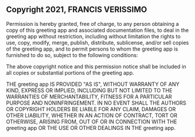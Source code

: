 ## Copyright 2021, FRANCIS VERISSIMO

Permission is hereby granted, free of charge, to any person obtaining a copy of this greeting app and associated documentation files, to deal in the greeting app without restriction, including without limitation the rights to use, copy, modify, merge, publish, distribute, sublicense, and/or sell copies of the greeting app, and to permit persons to whom the greeting app is furnished to do so, subject to the following conditions:

The above copyright notice and this permission notice shall be included in all copies or substantial portions of the greeting app.

THE greeting app IS PROVIDED "AS IS", WITHOUT WARRANTY OF ANY KIND, EXPRESS OR IMPLIED, INCLUDING BUT NOT LIMITED TO THE WARRANTIES OF MERCHANTABILITY, FITNESS FOR A PARTICULAR PURPOSE AND NONINFRINGEMENT. IN NO EVENT SHALL THE AUTHORS OR COPYRIGHT HOLDERS BE LIABLE FOR ANY CLAIM, DAMAGES OR OTHER LIABILITY, WHETHER IN AN ACTION OF CONTRACT, TORT OR OTHERWISE, ARISING FROM, OUT OF OR IN CONNECTION WITH THE greeting app OR THE USE OR OTHER DEALINGS IN THE greeting app.

